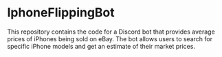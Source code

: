 # IphoneFlippingBot
This repository contains the code for a Discord bot that provides average prices of iPhones being sold on eBay. The bot allows users to search for specific iPhone models and get an estimate of their market prices.
